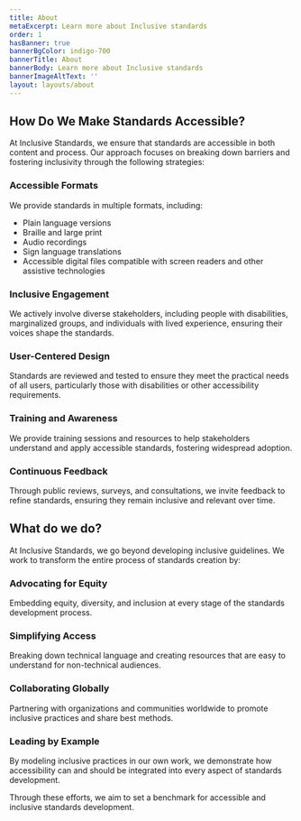 ```yaml
---
title: About
metaExcerpt: Learn more about Inclusive standards
order: 1
hasBanner: true
bannerBgColor: indigo-700
bannerTitle: About
bannerBody: Learn more about Inclusive standards
bannerImageAltText: ''
layout: layouts/about
---
```

## How Do We Make Standards Accessible?

At Inclusive Standards, we ensure that standards are accessible in both content and process. Our approach focuses on breaking down barriers and fostering inclusivity through the following strategies:

### Accessible Formats

We provide standards in multiple formats, including:

- Plain language versions
- Braille and large print
- Audio recordings
- Sign language translations
- Accessible digital files compatible with screen readers and other assistive technologies

### Inclusive Engagement

We actively involve diverse stakeholders, including people with disabilities, marginalized groups, and individuals with lived experience, ensuring their voices shape the standards.

### User-Centered Design

Standards are reviewed and tested to ensure they meet the practical needs of all users, particularly those with disabilities or other accessibility requirements.

### Training and Awareness

We provide training sessions and resources to help stakeholders understand and apply accessible standards, fostering widespread adoption.

### Continuous Feedback

Through public reviews, surveys, and consultations, we invite feedback to refine standards, ensuring they remain inclusive and relevant over time.

## What do we do?

At Inclusive Standards, we go beyond developing inclusive guidelines. We work to transform the entire process of standards creation by:

### Advocating for Equity

Embedding equity, diversity, and inclusion at every stage of the standards development process.

### Simplifying Access

Breaking down technical language and creating resources that are easy to understand for non-technical audiences.

### Collaborating Globally

Partnering with organizations and communities worldwide to promote inclusive practices and share best methods.

### Leading by Example

By modeling inclusive practices in our own work, we demonstrate how accessibility can and should be integrated into every aspect of standards development.

Through these efforts, we aim to set a benchmark for accessible and inclusive standards development.
